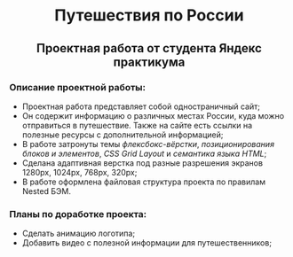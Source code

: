 <h1 align="center"><b>Путешествия по России</b></h1>
<h2 align="center">Проектная работа от студента Яндекс практикума </h2>

### Описание проектной работы:

* Проектная работа представляет собой одностраничный сайт;
* Он содержит информацию о различных местах России, куда можно отправиться в путешествие. Также на сайте есть ссылки на полезные ресурсы с дополнительной информацией;
* В работе затронуты темы _флексбокс-вёрстки_, _позиционирования блоков и элементов_, _CSS Grid Layout_ и _семантика языка HTML_;
* Сделана адаптивная верстка под разные разрешения экранов 1280px, 1024px, 768px, 320px;
* В работе оформлена файловая структура проекта по правилам Nested БЭМ.

### Планы по доработке проекта:
* Сделать анимацию логотипа;
* Добавить видео с полезной информации для путешественников;
